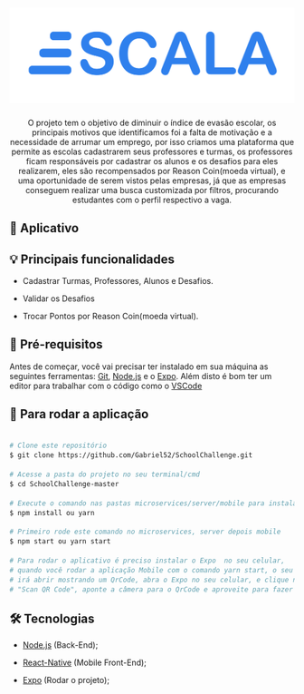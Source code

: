 <h1 align="center">
    <img alt="Logo" title="Logo" src="img/logo.png">
</h1>

<p align="center"> 
  O projeto tem o objetivo de diminuir o índice de evasão escolar, os principais motivos que identificamos foi a falta de motivação e a necessidade de arrumar um emprego, por isso criamos uma plataforma que permite as escolas cadastrarem seus professores e turmas, os professores ficam responsáveis por cadastrar os alunos e os desafios para eles realizarem, eles são recompensados por Reason Coin(moeda virtual), e uma oportunidade de serem vistos pelas empresas, já que as empresas conseguem realizar uma busca customizada por filtros, procurando estudantes com o perfil respectivo a vaga.
</p>

## :iphone: Aplicativo

## :bulb: Principais funcionalidades

* Cadastrar Turmas, Professores, Alunos e Desafios.

* Validar os Desafios

* Trocar Pontos por Reason Coin(moeda virtual).

## :wrench: Pré-requisitos

 Antes de começar, você vai precisar ter instalado em sua máquina as seguintes ferramentas:
[Git](https://git-scm.com), [Node.js](https://nodejs.org/en/) e o [Expo](https://expo.io/). 
Além disto é bom ter um editor para trabalhar com o código como o [VSCode](https://code.visualstudio.com/)

## :rocket: Para rodar a aplicação

```bash

# Clone este repositório
$ git clone https://github.com/Gabriel52/SchoolChallenge.git

# Acesse a pasta do projeto no seu terminal/cmd
$ cd SchoolChallenge-master

# Execute o comando nas pastas microservices/server/mobile para instalar todas as dependências
$ npm install ou yarn

# Primeiro rode este comando no microservices, server depois mobile
$ npm start ou yarn start

# Para rodar o aplicativo é preciso instalar o Expo  no seu celular,
# quando você rodar a aplicação Mobile com o comando yarn start, o seu navegador
# irá abrir mostrando um QrCode, abra o Expo no seu celular, e clique na opção
# "Scan QR Code", aponte a câmera para o QrCode e aproveite para fazer testes no Escala

```

## 🛠 Tecnologias

  * [Node.js](https://nodejs.org/en/) (Back-End);

  * [React-Native](https://reactnative.dev/) (Mobile Front-End);

  * [Expo](https://expo.io/) (Rodar o projeto);

